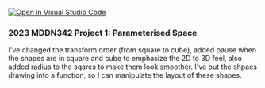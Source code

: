 [![Open in Visual Studio Code](https://classroom.github.com/assets/open-in-vscode-c66648af7eb3fe8bc4f294546bfd86ef473780cde1dea487d3c4ff354943c9ae.svg)](https://classroom.github.com/online_ide?assignment_repo_id=10300841&assignment_repo_type=AssignmentRepo)
### 2023 MDDN342 Project 1: Parameterised Space
I've changed the transform order (from square to cube), added pause when the shapes are in square and cube to emphasize the 2D to 3D feel, also added radius to the sqares to make them look smoother.
I've put the shpaes drawing into a function, so I can manipulate the layout of these shapes.